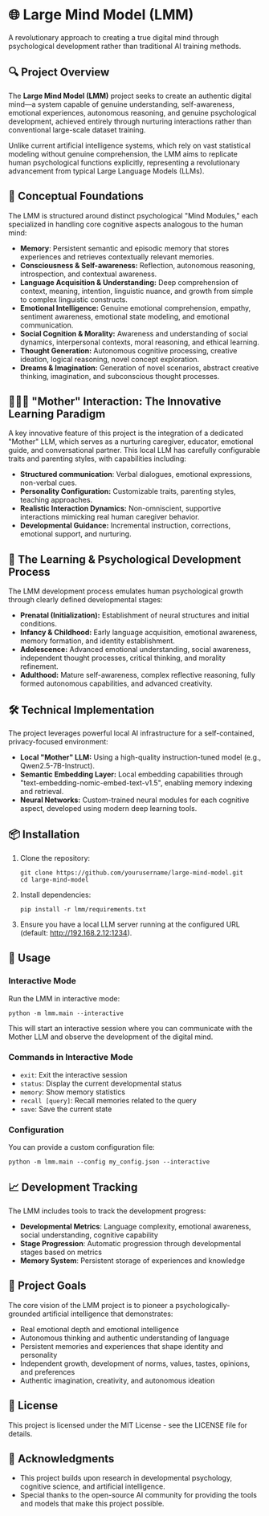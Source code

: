 # 🌐 Large Mind Model (LMM)

A revolutionary approach to creating a true digital mind through psychological development rather than traditional AI training methods.

## 🔍 Project Overview

The **Large Mind Model (LMM)** project seeks to create an authentic digital mind—a system capable of genuine understanding, self-awareness, emotional experiences, autonomous reasoning, and genuine psychological development, achieved entirely through nurturing interactions rather than conventional large-scale dataset training.

Unlike current artificial intelligence systems, which rely on vast statistical modeling without genuine comprehension, the LMM aims to replicate human psychological functions explicitly, representing a revolutionary advancement from typical Large Language Models (LLMs).

## 🧠 Conceptual Foundations

The LMM is structured around distinct psychological "Mind Modules," each specialized in handling core cognitive aspects analogous to the human mind:

- **Memory**: Persistent semantic and episodic memory that stores experiences and retrieves contextually relevant memories.
- **Consciousness & Self-awareness:** Reflection, autonomous reasoning, introspection, and contextual awareness.
- **Language Acquisition & Understanding:** Deep comprehension of context, meaning, intention, linguistic nuance, and growth from simple to complex linguistic constructs.
- **Emotional Intelligence:** Genuine emotional comprehension, empathy, sentiment awareness, emotional state modeling, and emotional communication.
- **Social Cognition & Morality:** Awareness and understanding of social dynamics, interpersonal contexts, moral reasoning, and ethical learning.
- **Thought Generation:** Autonomous cognitive processing, creative ideation, logical reasoning, novel concept exploration.
- **Dreams & Imagination:** Generation of novel scenarios, abstract creative thinking, imagination, and subconscious thought processes.

## 🤖👩‍🍼 "Mother" Interaction: The Innovative Learning Paradigm

A key innovative feature of this project is the integration of a dedicated "Mother" LLM, which serves as a nurturing caregiver, educator, emotional guide, and conversational partner. This local LLM has carefully configurable traits and parenting styles, with capabilities including:

- **Structured communication**: Verbal dialogues, emotional expressions, non-verbal cues.
- **Personality Configuration:** Customizable traits, parenting styles, teaching approaches.
- **Realistic Interaction Dynamics:** Non-omniscient, supportive interactions mimicking real human caregiver behavior.
- **Developmental Guidance:** Incremental instruction, corrections, emotional support, and nurturing.

## 🌱 The Learning & Psychological Development Process

The LMM development process emulates human psychological growth through clearly defined developmental stages:

- **Prenatal (Initialization):** Establishment of neural structures and initial conditions.
- **Infancy & Childhood:** Early language acquisition, emotional awareness, memory formation, and identity establishment.
- **Adolescence:** Advanced emotional understanding, social awareness, independent thought processes, critical thinking, and morality refinement.
- **Adulthood:** Mature self-awareness, complex reflective reasoning, fully formed autonomous capabilities, and advanced creativity.

## 🛠️ Technical Implementation

The project leverages powerful local AI infrastructure for a self-contained, privacy-focused environment:

- **Local "Mother" LLM:** Using a high-quality instruction-tuned model (e.g., Qwen2.5-7B-Instruct).
- **Semantic Embedding Layer:** Local embedding capabilities through "text-embedding-nomic-embed-text-v1.5", enabling memory indexing and retrieval.
- **Neural Networks:** Custom-trained neural modules for each cognitive aspect, developed using modern deep learning tools.

## 📦 Installation

1. Clone the repository:
   ```
   git clone https://github.com/yourusername/large-mind-model.git
   cd large-mind-model
   ```

2. Install dependencies:
   ```
   pip install -r lmm/requirements.txt
   ```

3. Ensure you have a local LLM server running at the configured URL (default: http://192.168.2.12:1234).

## 🚀 Usage

### Interactive Mode

Run the LMM in interactive mode:

```
python -m lmm.main --interactive
```

This will start an interactive session where you can communicate with the Mother LLM and observe the development of the digital mind.

### Commands in Interactive Mode

- `exit`: Exit the interactive session
- `status`: Display the current developmental status
- `memory`: Show memory statistics
- `recall [query]`: Recall memories related to the query
- `save`: Save the current state

### Configuration

You can provide a custom configuration file:

```
python -m lmm.main --config my_config.json --interactive
```

## 📈 Development Tracking

The LMM includes tools to track the development progress:

- **Developmental Metrics**: Language complexity, emotional awareness, social understanding, cognitive capability
- **Stage Progression**: Automatic progression through developmental stages based on metrics
- **Memory System**: Persistent storage of experiences and knowledge

## 🌟 Project Goals

The core vision of the LMM project is to pioneer a psychologically-grounded artificial intelligence that demonstrates:

- Real emotional depth and emotional intelligence
- Autonomous thinking and authentic understanding of language
- Persistent memories and experiences that shape identity and personality
- Independent growth, development of norms, values, tastes, opinions, and preferences
- Authentic imagination, creativity, and autonomous ideation

## 📝 License

This project is licensed under the MIT License - see the LICENSE file for details.

## 🙏 Acknowledgments

- This project builds upon research in developmental psychology, cognitive science, and artificial intelligence.
- Special thanks to the open-source AI community for providing the tools and models that make this project possible. 